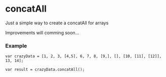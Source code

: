 # concatAll
Just a simple way to create a concatAll for arrays

Improvements will comming soon...

### Example
```
var crazyData = [1, 2, 3, [4,5], 6, 7, 8, [9,], [], [10, [11], [12]], 13, 14];

var result = crazyData.concatAll();
```

